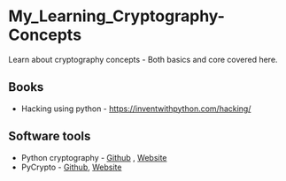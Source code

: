 # My_Learning_Cryptography-Concepts
Learn about cryptography concepts - Both basics and core covered here.

## Books
* Hacking using python - https://inventwithpython.com/hacking/

## Software tools
* Python cryptography - [Github](https://github.com/pyca/cryptography) , [Website](https://cryptography.io/en/latest/)
* PyCrypto - [Github](https://github.com/dlitz/pycrypto), [Website](https://www.dlitz.net/software/pycrypto/)
